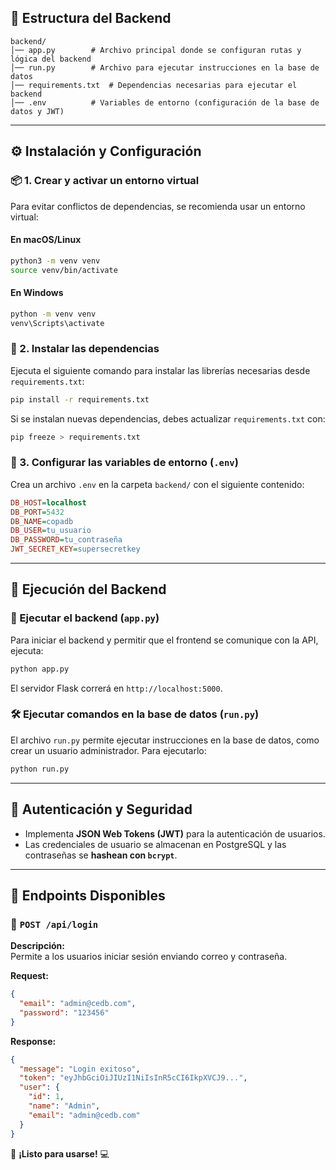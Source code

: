 ## 📂 Estructura del Backend

```
backend/
│── app.py        # Archivo principal donde se configuran rutas y lógica del backend
│── run.py        # Archivo para ejecutar instrucciones en la base de datos
│── requirements.txt  # Dependencias necesarias para ejecutar el backend
│── .env          # Variables de entorno (configuración de la base de datos y JWT)
```

---

## ⚙️ Instalación y Configuración

### 📦 1. Crear y activar un entorno virtual
Para evitar conflictos de dependencias, se recomienda usar un entorno virtual:

#### En macOS/Linux
```bash
python3 -m venv venv
source venv/bin/activate
```

#### En Windows
```bash
python -m venv venv
venv\Scripts\activate
```

### 📜 2. Instalar las dependencias
Ejecuta el siguiente comando para instalar las librerías necesarias desde `requirements.txt`:

```bash
pip install -r requirements.txt
```

Si se instalan nuevas dependencias, debes actualizar `requirements.txt` con:

```bash
pip freeze > requirements.txt
```

### 🔑 3. Configurar las variables de entorno (`.env`)
Crea un archivo `.env` en la carpeta `backend/` con el siguiente contenido:

```ini
DB_HOST=localhost
DB_PORT=5432
DB_NAME=copadb
DB_USER=tu_usuario
DB_PASSWORD=tu_contraseña
JWT_SECRET_KEY=supersecretkey
```

---

## 🚀 Ejecución del Backend

### 📌 Ejecutar el backend (`app.py`)
Para iniciar el backend y permitir que el frontend se comunique con la API, ejecuta:

```bash
python app.py
```

El servidor Flask correrá en `http://localhost:5000`.

### 🛠 Ejecutar comandos en la base de datos (`run.py`)
El archivo `run.py` permite ejecutar instrucciones en la base de datos, como crear un usuario administrador. Para ejecutarlo:

```bash
python run.py
```

---

## 🔑 Autenticación y Seguridad
- Implementa **JSON Web Tokens (JWT)** para la autenticación de usuarios.
- Las credenciales de usuario se almacenan en PostgreSQL y las contraseñas se **hashean con `bcrypt`**.

---

## 📡 Endpoints Disponibles

### 🔹 `POST /api/login`
**Descripción:**  
Permite a los usuarios iniciar sesión enviando correo y contraseña.

**Request:**
```json
{
  "email": "admin@cedb.com",
  "password": "123456"
}
```

**Response:**
```json
{
  "message": "Login exitoso",
  "token": "eyJhbGciOiJIUzI1NiIsInR5cCI6IkpXVCJ9...",
  "user": {
    "id": 1,
    "name": "Admin",
    "email": "admin@cedb.com"
  }
}
```

🚀 **¡Listo para usarse!** 💻